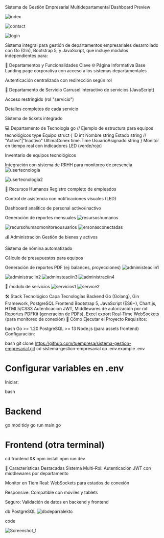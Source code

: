 Sistema de Gestión Empresarial Multidepartamental
Dashboard Preview

![index](https://github.com/user-attachments/assets/59921e40-d518-41d6-ac8f-252b0f320b5c)

![contact](https://github.com/user-attachments/assets/71e45879-b399-4135-9ca1-28a054087465)

![login](https://github.com/user-attachments/assets/7209d978-10c7-4aa1-a190-1017fc6bcac3)


Sistema integral para gestión de departamentos empresariales desarrollado con Go (Gin), Bootstrap 5, y JavaScript, que incluye módulos independientes para:

🏢 Departamentos y Funcionalidades Clave
🌐 Página Informativa Base
Landing page corporativa con acceso a los sistemas departamentales

Autenticación centralizada con redirección según rol

🔧 Departamento de Servicio
Carrusel interactivo de servicios (JavaScript)

Acceso restringido (rol "servicio")

Detalles completos de cada servicio

Sistema de tickets integrado

💻 Departamento de Tecnología
go
// Ejemplo de estructura para equipos tecnológicos
type Equipo struct {
    ID          int
    Nombre      string
    Estado      string // "Activo"|"Inactivo"
    UltimaConex time.Time
    UsuarioAsignado string
}
Monitor en tiempo real con indicadores LED (verde/rojo)

Inventario de equipos tecnológicos

Integración con sistema de RRHH para monitoreo de presencia
![usertecnologia](https://github.com/user-attachments/assets/37ff90bf-e22f-401f-af04-97211ef0c80e)

![usertecnologia2](https://github.com/user-attachments/assets/7c530c7e-4a8b-4b35-8660-8f483d6d03af)


👥 Recursos Humanos
Registro completo de empleados

Control de asistencia con notificaciones visuales (LED)

Dashboard analítico de personal activo/inactivo

Generación de reportes mensuales
![resursoshumanos](https://github.com/user-attachments/assets/ebcd0f96-7bca-451f-85f4-59a4443d81be)

![recursohumaomonitoreousuarios](https://github.com/user-attachments/assets/142b762d-71b4-4db3-a954-fa40090eb591)
![ersonasconectadas](https://github.com/user-attachments/assets/e21be9dc-3ab6-47ec-aaed-c3ba3e663a72)


💰 Administración
Gestión de bienes y activos

Sistema de nómina automatizado

Cálculo de presupuestos para equipos

Generación de reportes PDF (ej: balances, proyecciones)
![admimisteaciin1](https://github.com/user-attachments/assets/4bb158ac-b245-4d5b-9487-f9d919957558)

![administraciin2](https://github.com/user-attachments/assets/183ee3b9-a27e-4a46-91dd-573838aa3787)
![adminsteaciin3](https://github.com/user-attachments/assets/a2a39adc-bfb1-4624-9fe1-d4fe6e60bb14)
![administraciin4](https://github.com/user-attachments/assets/4d7e75bc-89a1-483f-9506-24f62ac971b2)

🚀 modulo de servicios 
![servicios1](https://github.com/user-attachments/assets/3d686df9-efb7-49a2-9d45-7d82853f17e2)
![service2](https://github.com/user-attachments/assets/070031f5-7bc5-41a7-ab65-fd470d6c7e68)


🛠️ Stack Tecnológico
Capa	Tecnologías
Backend	Go (Golang), Gin Framework, PostgreSQL
Frontend	Bootstrap 5, JavaScript (ES6+), Chart.js, HTML5/CSS3
Autenticación	JWT, Middlewares de autorización por rol
Reportes	PDFKit (generación de PDFs), Excel export
Real-Time	WebSockets (para monitoreo de conexión)
🚀 Cómo Ejecutar el Proyecto
Requisitos:

bash
Go >= 1.20
PostgreSQL >= 13
Node.js (para assets frontend)
Configuración:

bash
git clone https://github.com/tuempresa/sistema-gestion-empresarial.git
cd sistema-gestion-empresarial
cp .env.example .env
# Configurar variables en .env
Iniciar:

bash
# Backend
go mod tidy
go run main.go

# Frontend (otra terminal)
cd frontend && npm install
npm run dev

📌 Características Destacadas
Sistema Multi-Rol: Autenticación JWT con middlewares por departamento

Monitor en Tiem Real: WebSockets para estados de conexión

Responsive: Compatible con móviles y tablets

Seguro: Validación de datos en backend y frontend

db PostgreSQL
![dbdeparralekto](https://github.com/user-attachments/assets/5c165183-2004-41da-8125-0226b8e1294f)

code

![Screenshot_1](https://github.com/user-attachments/assets/67ab8d43-4c28-47f5-bdf2-896745ef1097)



